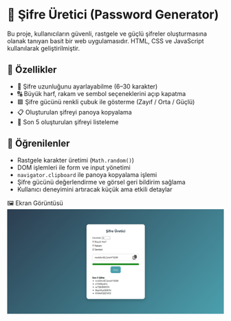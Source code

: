 # 🔐 Şifre Üretici (Password Generator)

Bu proje, kullanıcıların güvenli, rastgele ve güçlü şifreler oluşturmasına olanak tanıyan basit bir web uygulamasıdır. HTML, CSS ve JavaScript kullanılarak geliştirilmiştir.

## 🚀 Özellikler

- 🔢 Şifre uzunluğunu ayarlayabilme (6–30 karakter)
- 🔠 Büyük harf, rakam ve sembol seçeneklerini açıp kapatma
- 🟩 Şifre gücünü renkli çubuk ile gösterme (Zayıf / Orta / Güçlü)
- 📋 Oluşturulan şifreyi panoya kopyalama
- 📜 Son 5 oluşturulan şifreyi listeleme

## 🧠 Öğrenilenler

- Rastgele karakter üretimi (`Math.random()`)
- DOM işlemleri ile form ve input yönetimi
- `navigator.clipboard` ile panoya kopyalama işlemi
- Şifre gücünü değerlendirme ve görsel geri bildirim sağlama
- Kullanıcı deneyimini artıracak küçük ama etkili detaylar

🖼️ Ekran Görüntüsü
![Uygulama Görseli](PasswordGenerator.jpg)
